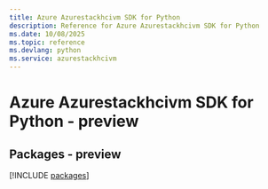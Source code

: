 ```yaml
---
title: Azure Azurestackhcivm SDK for Python
description: Reference for Azure Azurestackhcivm SDK for Python
ms.date: 10/08/2025
ms.topic: reference
ms.devlang: python
ms.service: azurestackhcivm
---
```

# Azure Azurestackhcivm SDK for Python - preview
## Packages - preview
[!INCLUDE [packages](azurestackhcivm-index.md)]